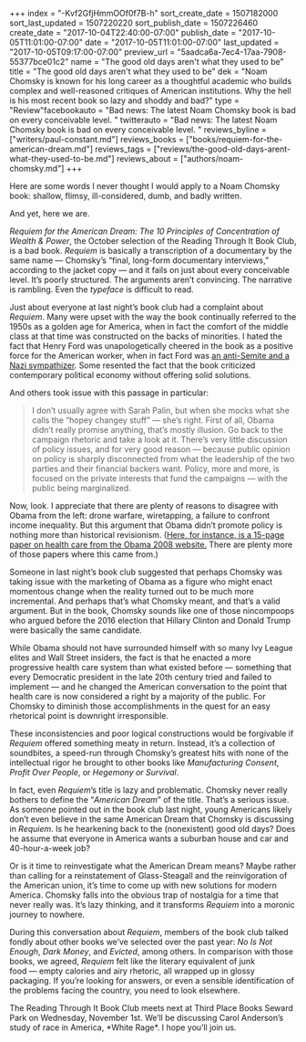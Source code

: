 +++
index = "-Kvf2GfjHmmOOf0f7B-h"
sort_create_date = 1507182000
sort_last_updated = 1507220220
sort_publish_date = 1507226460
create_date = "2017-10-04T22:40:00-07:00"
publish_date = "2017-10-05T11:01:00-07:00"
date = "2017-10-05T11:01:00-07:00"
last_updated = "2017-10-05T09:17:00-07:00"
preview_url = "5aadca6a-7ec4-17aa-7908-55377bce01c2"
name = "The good old days aren't what they used to be"
title = "The good old days aren't what they used to be"
dek = "Noam Chomsky is known for his long career as a thoughtful academic who builds complex and well-reasoned critiques of American institutions. Why the hell is his most recent book so lazy and shoddy and bad?"
type = "Review"facebookauto = "Bad news: The latest Noam Chomsky book is bad on every conceivable level. "
twitterauto = "Bad news: The latest Noam Chomsky book is bad on every conceivable level. "
reviews_byline = ["writers/paul-constant.md"]
reviews_books = ["books/requiem-for-the-american-dream.md"]
reviews_tags = ["reviews/the-good-old-days-arent-what-they-used-to-be.md"]
reviews_about = ["authors/noam-chomsky.md"]
+++

Here are some words I never thought I would apply to a Noam Chomsky book: shallow, flimsy, ill-considered, dumb, and badly written. 

And yet, here we are. 

*Requiem for the American Dream: The 10 Principles of Concentration of Wealth & Power*, the October selection of the Reading Through It Book Club, is a bad book. *Requiem* is basically a transcription of a documentary by the same name — Chomsky’s “final, long-form documentary interviews,” according to the jacket copy — and it fails on just about every conceivable level. It’s poorly structured. The arguments aren’t convincing. The narrative is rambling. Even the *typeface* is difficult to read.

Just about everyone at last night’s book club had a complaint about *Requiem*. Many were upset with the way the book continually referred to the 1950s as a golden age for America, when in fact the comfort of the middle class at that time was constructed on the backs of minorities. I hated the fact that Henry Ford was unapologetically cheered in the book as a positive force for the American worker, when in fact Ford was [an anti-Semite and a Nazi sympathizer]( https://www.washingtonpost.com/national/religion/the-dark-legacy-of-henry-fords-anti-semitism-commentary/2014/10/10/c95b7df2-509d-11e4-877c-335b53ffe736_story.html?utm_term=.2e414895afb0). Some resented the fact that the book criticized contemporary political economy without offering solid solutions.

And others took issue with this passage in particular:

<blockquote>I don’t usually agree with Sarah Palin, but when she mocks what she calls the “hopey changey stuff” — she’s right. First of all, Obama didn’t really promise anything, that’s mostly illusion. Go back to the campaign rhetoric and take a look at it. There’s very little discussion of policy issues, and for very good reason — because public opinion on policy is sharply disconnected from what the leadership of the two parties and their financial backers want. Policy, more and more, is focused on the private interests that fund the campaigns — with the public being marginalized.</blockquote>

Now, look. I appreciate that there are plenty of reasons to disagree with Obama from the left: drone warfare, wiretapping, a failure to confront income inequality. But this argument that Obama didn’t promote policy is nothing more than historical revisionism. ([Here, for instance, is a 15-page paper on health care from the Obama 2008 website.]( https://docs.google.com/viewer?url=http%3A%2F%2Fwebarchive.loc.gov%2Fall%2F20080827222057%2Fhttp%3A%2F%2Fwww.barackobama.com%2Fpdf%2Fissues%2FHealthCareFullPlan.pdf) There are plenty more of those papers where this came from.) 

Someone in last night’s book club suggested that perhaps Chomsky was taking issue with the marketing of Obama as a figure who might enact momentous change when the reality turned out to be much more incremental. And perhaps that’s what Chomsky meant, and that’s a valid argument. But in the book, Chomsky sounds like one of those nincompoops who argued before the 2016 election that Hillary Clinton and Donald Trump were basically the same candidate. 

While Obama should not have surrounded himself with so many Ivy League elites and Wall Street insiders, the fact is that he enacted a more progressive health care system than what existed before — something that every Democratic president in the late 20th century tried and failed to implement  — and he changed the American conversation to the point that health care is now considered a right by a majority of the public. For Chomsky to diminish those accomplishments in the quest for an easy rhetorical point is downright irresponsible.

These inconsistencies and poor logical constructions would be forgivable if *Requiem* offered something meaty in return. Instead, it’s a collection of soundbites, a speed-run through Chomsky’s greatest hits with none of the intellectual rigor he brought to other books like *Manufacturing Consent*, *Profit Over People*, or *Hegemony or Survival*.

In fact, even *Requiem*’s title is lazy and problematic. Chomsky never really bothers to define the “*American Dream*” of the title. That’s a serious issue. As someone pointed out in the book club last night, young Americans likely don’t even believe in the same American Dream that Chomsky is discussing in *Requiem*. Is he hearkening back to the (nonexistent) good old days? Does he assume that everyone in America wants a suburban house and car and 40-hour-a-week job? 

Or is it time to reinvestigate what the American Dream means? Maybe rather than calling for a reinstatement of Glass-Steagall and the reinvigoration of the American union, it’s time to come up with new solutions for modern America. Chomsky falls into the obvious trap of nostalgia for a time that never really was. It’s lazy thinking, and it transforms *Requiem* into a moronic journey to nowhere.

During this conversation about *Requiem*, members of the book club talked fondly about other books we’ve selected over the past year: *No Is Not Enough*, *Dark Money*, and *Evicted*, among others. In comparison with those books, we agreed, *Requiem* felt like the literary equivalent of junk food — empty calories and airy rhetoric, all wrapped up in glossy packaging. If you’re looking for answers, or even a sensible identification of the problems facing the country, you need to look elsewhere.

<p class="footer">The Reading Through It Book Club meets next at Third Place Books Seward Park on Wednesday, November 1st. We’ll be discussing Carol Anderson’s study of race in America, *White Rage*. I hope you’ll join us.</p>

